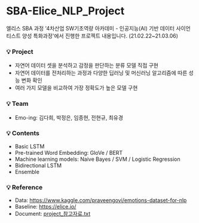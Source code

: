 # SBA-Elice_NLP_Project
엘리스 SBA 과정 '4차산업 SW기초역량 아카데미 - 인공지능(AI) 기반 데이터 사이언티스트 양성 특화과정'에서 진행한 프로젝트 내용입니다. (21.02.22~21.03.06)

### 💡 Project
* 자연어 데이터 셋을 분석하고 감정을 판단하는 분류 모델 직접 구현
* 자연어 데이터를 전처리하는 과정과 다양한 딥러닝 및 머신러닝 알고리즘에 따른 성능 변화 확인
* 여러 가지 모델을 비교하여 가장 정확도가 높은 모델 구현

### 💡 Team
* Emo-ing: 김다희, 박정은, 임종현, 전현규, 최유경

### 💡 Contents
* Basic LSTM 
* Pre-trained Word Embedding: GloVe / BERT
* Machine learning models: Naive Bayes / SVM / Logistic Regression
* Bidirectional LSTM
* Ensemble

### 💡 Reference
* Data: https://www.kaggle.com/praveengovi/emotions-dataset-for-nlp
* Baseline: https://elice.io/ 
* Document: [project_참고자료.txt](https://github.com/DieKim/SBA-Elice_Project_NLP/files/6796805/project_.txt)


